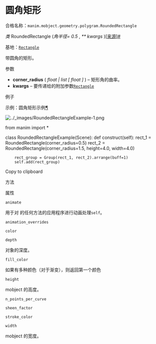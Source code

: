 # 圆角矩形

合格名称：`manim.mobject.geometry.polygram.RoundedRectangle`

_类_ RoundedRectangle (_角半径= 0.5_ , _\*\* kwargs_ )[\[来源\]](../_modules/manim/mobject/geometry/polygram.html#RoundedRectangle)[#](#manim.mobject.geometry.polygram.RoundedRectangle "此定义的固定链接")

基地：[`Rectangle`](manim.mobject.geometry.polygram.Rectangle.html#manim.mobject.geometry.polygram.Rectangle "manim.mobject.geometry.polygram.矩形")

带圆角的矩形。

参数

- **corner_radius** ( _float_ _|_ _list_ _\[_ _float_ _\]_ ) – 矩形角的曲率。
- **kwargs** – 要传递给的附加参数[`Rectangle`](manim.mobject.geometry.polygram.Rectangle.html#manim.mobject.geometry.polygram.Rectangle "manim.mobject.geometry.polygram.矩形")

例子

示例：圆角矩形示例[¶](#roundedrectangleexample)

![../_images/RoundedRectangleExample-1.png](../_images/RoundedRectangleExample-1.png)

from manim import \*

class RoundedRectangleExample(Scene):
def construct(self):
rect_1 = RoundedRectangle(corner_radius=0.5)
rect_2 = RoundedRectangle(corner_radius=1.5, height=4.0, width=4.0)

        rect_group = Group(rect_1, rect_2).arrange(buff=1)
        self.add(rect_group)

Copy to clipboard

方法

属性

`animate`

用于对 的任何方法的应用程序进行动画处理`self`。

`animation_overrides`

`color`

`depth`

对象的深度。

`fill_color`

如果有多种颜色（对于渐变），则返回第一个颜色

`height`

mobject 的高度。

`n_points_per_curve`

`sheen_factor`

`stroke_color`

`width`

mobject 的宽度。
